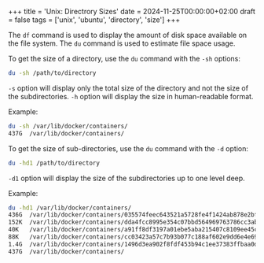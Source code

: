 +++
title = 'Unix: Directrory Sizes'
date = 2024-11-25T00:00:00+02:00
draft = false
tags = ['unix', 'ubuntu', 'directory', 'size']
+++

The `df` command is used to display the amount of disk space available on the file system. The `du` command is used to estimate file space usage.

To get the size of a directory, use the `du` command with the `-sh` options:

```bash
du -sh /path/to/directory
```

`-s` option will display only the total size of the directory and not the size of the subdirectories. `-h` option will display the size in human-readable format.

Example:

```bash
du -sh /var/lib/docker/containers/
437G  /var/lib/docker/containers/
```

To get the size of sub-directories, use the `du` command with the `-d` option:

```bash
du -hd1 /path/to/directory
```

`-d1` option will display the size of the subdirectories up to one level deep.

Example:

```bash
du -hd1 /var/lib/docker/containers/
436G  /var/lib/docker/containers/035574feec643521a5728fe4f1424ab878e2bffd3d78675c82b897d49b0fa92c
152K  /var/lib/docker/containers/dda4fcc8995e354c07bbd564969763786cc3ab183900e6f71216c979407073f5
40K   /var/lib/docker/containers/a91ff8df3197a01ebe5aba215407c8109ee45c5b1cba01c5cf42ac2db6c282ce
88K   /var/lib/docker/containers/cc03423a57c7b93b077c188af602e9dd6e4e691291aea06d49d64225d41c41ac
1.4G  /var/lib/docker/containers/1496d3ea902f8fdf453b94c1ee37383ffbaa0da85ebb55eaa3b31cc5f5095d32
437G  /var/lib/docker/containers/
```
